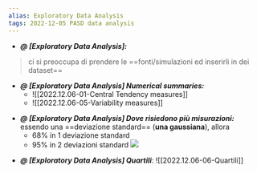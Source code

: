 ```yaml
---
alias: Exploratory Data Analysis
tags: 2022-12-05 PASD data analysis
---
```


- ***@ [Exploratory Data Analysis]:***
> ci si preoccupa di prendere le ==fonti/simulazioni ed inserirli in dei dataset== 
<!--ID: 1670246588486-->

  
- ***@ [Exploratory Data Analysis] Numerical summaries:***
	- ![[2022.12.06-01-Central Tendency measures]]
	- ![[2022.12.06-05-Variability measures]]
<!--ID: 1670247274752-->


- ***@ [Exploratory Data Analysis] Dove risiedono più misurazioni:***
	essendo una ==deviazione standard== (**una gaussiana**), allora 
	- 68% in 1 deviazione standard
	- 95% in 2 deviazioni standard
![](Uni/PASD/img/distribNorm.jpeg)
<!--ID: 1670317073165-->




- ***@ [Exploratory Data Analysis] Quartili***: 
	![[2022.12.06-06-Quartili]]

